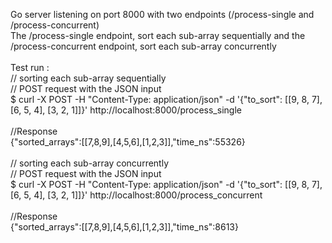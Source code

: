 Go server listening on port 8000 with two endpoints (/process-single and /process-concurrent)<br/>
The /process-single endpoint, sort each sub-array sequentially and the /process-concurrent endpoint, sort each sub-array concurrently <br/>
<br/>
Test run :<br/>
// sorting each sub-array sequentially<br/>
// POST request with the JSON input<br/>
$ curl -X POST -H "Content-Type: application/json" -d '{"to_sort": [[9, 8, 7], [6, 5, 4], [3, 2, 1]]}' http://localhost:8000/process_single<br/>
<br/>
//Response<br/>
{"sorted_arrays":[[7,8,9],[4,5,6],[1,2,3]],"time_ns":55326}<br/>
<br/>
// sorting each sub-array concurrently<br/>
// POST request with the JSON input<br/>
$ curl -X POST -H "Content-Type: application/json" -d '{"to_sort": [[9, 8, 7], [6, 5, 4], [3, 2, 1]]}' http://localhost:8000/process_concurrent<br/>
<br/>
//Response<br/>
{"sorted_arrays":[[7,8,9],[4,5,6],[1,2,3]],"time_ns":8613}<br/>

 
